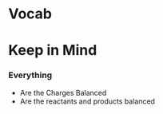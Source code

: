 # Vocab

# Keep in Mind

### Everything

- Are the Charges Balanced
- Are the reactants and products balanced